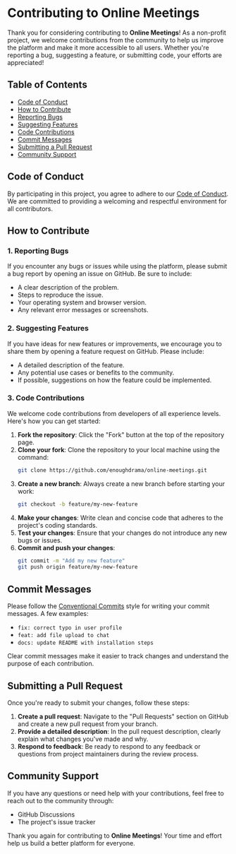 
# Contributing to Online Meetings

Thank you for considering contributing to **Online Meetings**! As a non-profit project, we welcome contributions from the community to help us improve the platform and make it more accessible to all users. Whether you're reporting a bug, suggesting a feature, or submitting code, your efforts are appreciated!

## Table of Contents
- [Code of Conduct](#code-of-conduct)
- [How to Contribute](#how-to-contribute)
- [Reporting Bugs](#reporting-bugs)
- [Suggesting Features](#suggesting-features)
- [Code Contributions](#code-contributions)
- [Commit Messages](#commit-messages)
- [Submitting a Pull Request](#submitting-a-pull-request)
- [Community Support](#community-support)

## Code of Conduct

By participating in this project, you agree to adhere to our [Code of Conduct](CODE_OF_CONDUCT.md). We are committed to providing a welcoming and respectful environment for all contributors.

## How to Contribute

### 1. Reporting Bugs

If you encounter any bugs or issues while using the platform, please submit a bug report by opening an issue on GitHub. Be sure to include:
- A clear description of the problem.
- Steps to reproduce the issue.
- Your operating system and browser version.
- Any relevant error messages or screenshots.

### 2. Suggesting Features

If you have ideas for new features or improvements, we encourage you to share them by opening a feature request on GitHub. Please include:
- A detailed description of the feature.
- Any potential use cases or benefits to the community.
- If possible, suggestions on how the feature could be implemented.

### 3. Code Contributions

We welcome code contributions from developers of all experience levels. Here's how you can get started:

1. **Fork the repository**: Click the "Fork" button at the top of the repository page.
2. **Clone your fork**: Clone the repository to your local machine using the command:
   ```bash
   git clone https://github.com/enoughdrama/online-meetings.git
   ```
3. **Create a new branch**: Always create a new branch before starting your work:
   ```bash
   git checkout -b feature/my-new-feature
   ```
4. **Make your changes**: Write clean and concise code that adheres to the project's coding standards.
5. **Test your changes**: Ensure that your changes do not introduce any new bugs or issues.
6. **Commit and push your changes**:
   ```bash
   git commit -m "Add my new feature"
   git push origin feature/my-new-feature
   ```
   
## Commit Messages

Please follow the [Conventional Commits](https://www.conventionalcommits.org/) style for writing your commit messages. A few examples:
- `fix: correct typo in user profile`
- `feat: add file upload to chat`
- `docs: update README with installation steps`

Clear commit messages make it easier to track changes and understand the purpose of each contribution.

## Submitting a Pull Request

Once you're ready to submit your changes, follow these steps:

1. **Create a pull request**: Navigate to the "Pull Requests" section on GitHub and create a new pull request from your branch.
2. **Provide a detailed description**: In the pull request description, clearly explain what changes you've made and why.
3. **Respond to feedback**: Be ready to respond to any feedback or questions from project maintainers during the review process.

## Community Support

If you have any questions or need help with your contributions, feel free to reach out to the community through:
- GitHub Discussions
- The project's issue tracker

Thank you again for contributing to **Online Meetings**! Your time and effort help us build a better platform for everyone.
